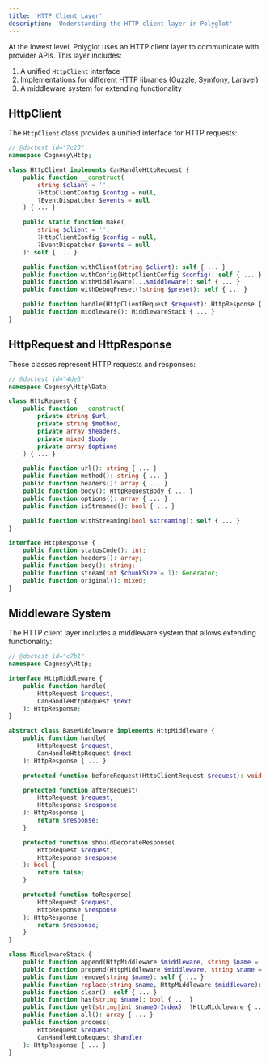 ```yaml
---
title: 'HTTP Client Layer'
description: 'Understanding the HTTP client layer in Polyglot'
---
```


At the lowest level, Polyglot uses an HTTP client layer to communicate with provider APIs. This layer includes:

1. A unified `HttpClient` interface
2. Implementations for different HTTP libraries (Guzzle, Symfony, Laravel)
3. A middleware system for extending functionality


## HttpClient

The `HttpClient` class provides a unified interface for HTTP requests:

```php
// @doctest id="7c23"
namespace Cognesy\Http;

class HttpClient implements CanHandleHttpRequest {
    public function __construct(
        string $client = '',
        ?HttpClientConfig $config = null,
        ?EventDispatcher $events = null
    ) { ... }

    public static function make(
        string $client = '',
        ?HttpClientConfig $config = null,
        ?EventDispatcher $events = null
    ): self { ... }

    public function withClient(string $client): self { ... }
    public function withConfig(HttpClientConfig $config): self { ... }
    public function withMiddleware(...$middleware): self { ... }
    public function withDebugPreset(?string $preset): self { ... }

    public function handle(HttpClientRequest $request): HttpResponse { ... }
    public function middleware(): MiddlewareStack { ... }
}
```



## HttpRequest and HttpResponse

These classes represent HTTP requests and responses:

```php
// @doctest id="4de5"
namespace Cognesy\Http\Data;

class HttpRequest {
    public function __construct(
        private string $url,
        private string $method,
        private array $headers,
        private mixed $body,
        private array $options
    ) { ... }

    public function url(): string { ... }
    public function method(): string { ... }
    public function headers(): array { ... }
    public function body(): HttpRequestBody { ... }
    public function options(): array { ... }
    public function isStreamed(): bool { ... }

    public function withStreaming(bool $streaming): self { ... }
}

interface HttpResponse {
    public function statusCode(): int;
    public function headers(): array;
    public function body(): string;
    public function stream(int $chunkSize = 1): Generator;
    public function original(): mixed;
}
```



## Middleware System

The HTTP client layer includes a middleware system that allows extending functionality:

```php
// @doctest id="c7b1"
namespace Cognesy\Http;

interface HttpMiddleware {
    public function handle(
        HttpRequest $request,
        CanHandleHttpRequest $next
    ): HttpResponse;
}

abstract class BaseMiddleware implements HttpMiddleware {
    public function handle(
        HttpRequest $request,
        CanHandleHttpRequest $next
    ): HttpResponse { ... }

    protected function beforeRequest(HttpClientRequest $request): void {}

    protected function afterRequest(
        HttpRequest $request,
        HttpResponse $response
    ): HttpResponse {
        return $response;
    }

    protected function shouldDecorateResponse(
        HttpRequest $request,
        HttpResponse $response
    ): bool {
        return false;
    }

    protected function toResponse(
        HttpRequest $request,
        HttpResponse $response
    ): HttpResponse {
        return $response;
    }
}

class MiddlewareStack {
    public function append(HttpMiddleware $middleware, string $name = ''): self { ... }
    public function prepend(HttpMiddleware $middleware, string $name = ''): self { ... }
    public function remove(string $name): self { ... }
    public function replace(string $name, HttpMiddleware $middleware): self { ... }
    public function clear(): self { ... }
    public function has(string $name): bool { ... }
    public function get(string|int $nameOrIndex): ?HttpMiddleware { ... }
    public function all(): array { ... }
    public function process(
        HttpRequest $request,
        CanHandleHttpRequest $handler
    ): HttpResponse { ... }
}
```
